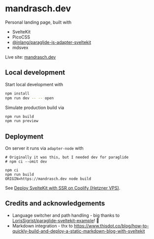 # mandrasch.dev

Personal landing page, built with

- SvelteKit
- PicoCSS
- [@inlang/paraglide-js-adapter-sveltekit](https://www.npmjs.com/package/@inlang/paraglide-js-adapter-sveltekit)
- mdsvex

Live site: [mandrasch.dev](https://mandrasch.dev)

## Local development

Start local development with

```bash
npm install
npm run dev -- -- open
```

Simulate production build via

```bash
npm run build
npm run preview
```

## Deployment

On server it runs via `adapter-node` with

```
# Originally it was this, but I needed dev for paraglide
# npm ci --omit dev

npm ci
npm run build
ORIGIN=https://mandrasch.dev node build
```

See [Deploy SvelteKit with SSR on Coolify (Hetzner VPS)](https://dev.to/mandrasch/deploy-sveltekit-with-ssr-on-coolify-hetzner-vps-24c5).

## Credits and acknowledgements

- Language switcher and path handling - big thanks to [LorisSigrist/paraglide-sveltekit-example](https://github.com/LorisSigrist/paraglide-sveltekit-example)! 👏
- Markdown integration - thx to https://www.thisdot.co/blog/how-to-quickly-build-and-deploy-a-static-markdown-blog-with-sveltekit

